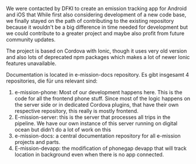 We were contacted by DFKI to create an emission tracking app for Android and iOS that
While first also considering development of a new code base, we finally stayed on the
path of contributing to the existing repository because it wouldn't be a big difference
in time needed for development but we could contribute to a greater project and maybe
also profit from future community updates.

The project is based on Cordova with Ionic, though it uses very old version and also
lots of deprecated npm packages which makes a lot of newer Ionic features unavailable.

Documentation is located in e-mission-docs repository.
Es gibt insgesamt 4 repositories, die für uns relevant sind:
1. e-mission-phone: Most of our development happens here. This is the code for all the frontend 
phone stuff. Since most of the logic happens on the server side or in dedicated Cordova plugins, 
that have their own respective repository, this really is mostly frontend.
2. E-mission-server: this is the server that processes all trips in the pipeline. We have our own 
instance of this server running on digital ocean but didn’t do a lot of work on this
3. e-mission-docs: a central documentation repository for all e-mission projects and parts.
4. E-mission-devapp: the modification of phonegap devapp that will track location in background 
even when there is no app connected.

